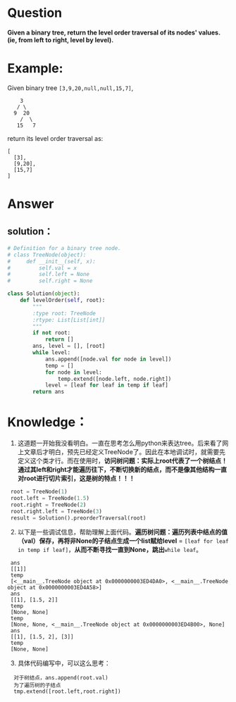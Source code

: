 # Question

**Given a binary tree, return the level order traversal of its nodes' values. \(ie, from left to right, level by level\).**

# Example:

Given binary tree `[3,9,20,null,null,15,7]`,

```
    3
   / \
  9  20
    /  \
   15   7
```

return its level order traversal as:

```
[
  [3],
  [9,20],
  [15,7]
]
```

# Answer

## solution：

```python
# Definition for a binary tree node.
# class TreeNode(object):
#     def __init__(self, x):
#         self.val = x
#         self.left = None
#         self.right = None

class Solution(object):
    def levelOrder(self, root):
        """
        :type root: TreeNode
        :rtype: List[List[int]]
        """
        if not root:
            return []
        ans, level = [], [root]
        while level:
            ans.append([node.val for node in level])
            temp = []
            for node in level:
                temp.extend([node.left, node.right])
            level = [leaf for leaf in temp if leaf]
        return ans     
```

# Knowledge：

1. 这道题一开始我没看明白。一直在思考怎么用python来表达tree。后来看了网上文章后才明白，预先已经定义TreeNode了。因此在本地调试时，就需要先定义这个类才行。而在使用时，**访问树问题：实际上root代表了一个树结点！通过其left和right才能遍历往下，不断切换新的结点，而不是像其他结构一直对root进行切片索引，这是树的特点！！！**
  ```python
   root = TreeNode(1)
   root.left = TreeNode(1.5)
   root.right = TreeNode(2)
   root.right.left = TreeNode(3)
   result = Solution().preorderTraversal(root)
  ```

2. 以下是一些调试信息，帮助理解上面代码。**遍历树问题：遍历列表中结点的值（val）保存，再将非None的子结点生成一个list赋给level** = `[leaf for leaf in temp if leaf]`，**从而不断寻找一直到None，跳出**`while leaf`。

  ```
   ans
   [[1]]
   temp
   [<__main__.TreeNode object at 0x0000000003ED4DA0>, <__main__.TreeNode object at 0x0000000003ED4A58>]
   ans
   [[1], [1.5, 2]]
   temp
   [None, None]
   temp
   [None, None, <__main__.TreeNode object at 0x0000000003ED4B00>, None]
   ans
   [[1], [1.5, 2], [3]]
   temp
   [None, None]
  ```

3. 具体代码编写中，可以这么思考：

  ```
    对于树结点，ans.append(root.val)
    为了遍历树的子结点
    tmp.extend([root.left,root.right])
       
  ```


